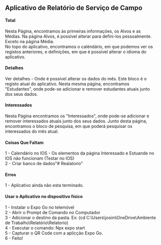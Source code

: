 ## Aplicativo de Relatório de Serviço de Campo
#### Total<br/>
Nesta Página, encontramos às primeiras informações, os Alvos e as Médias. Na página Alvos, é possível alterar para defini-los pessoalmente. Exceto na página Média.
<br/>
No topo do aplicativo, encontramos o caléndário, em que podemos ver os registos anteriores, e definições, em que é possível alterar o idioma do aplicativo.

#### Detalhes<br/>
Ver detalhes - Onde é possível alterar os dados do mês. Este bloco é o registo atual do aplicativo.
Nesta mesma página, encontramos "Estudantes", onde pode-se adicionar e remover estudantes atuais junto dos seus dados.

#### Interessados<br/>
Nesta Página encontramos os "Interessados", onde pode-se adicionar e remover interessados atuais junto dos seus dados.
Junto desta página, encontramos o bloco de pesquisa, em que poderá pesquisar os interessados do mês atual.

#### Coisas Que Faltam<br/>
1 - Calendário no IOS - Os elementos da página Interessado e Estuande no IOS não funcionam (Testar no IOS)<br/>
2 - Criar banco de dados"# Realatorio" 

#### Erros<br/>
1 - Aplicativo ainda não esta terminado.

#### Usar o Aplicativo no dispositivo físico<br/>
1 - Instalar o Expo Go no telemóvel<br/>
2 - Abrir o Prompt de Comando no Computador<br/>
3 - Adicionar o destino da pasta. Ex: (cd C:\Users\josim\OneDrive\Ambiente de Trabalho\Relatório\Relatorio)<br/>
4 - Executar o comando: Npx expo start<br/>
5 - Capturar o QR Code com a aplicção Expo Go.<br/>
6 - Feito!<br/>
